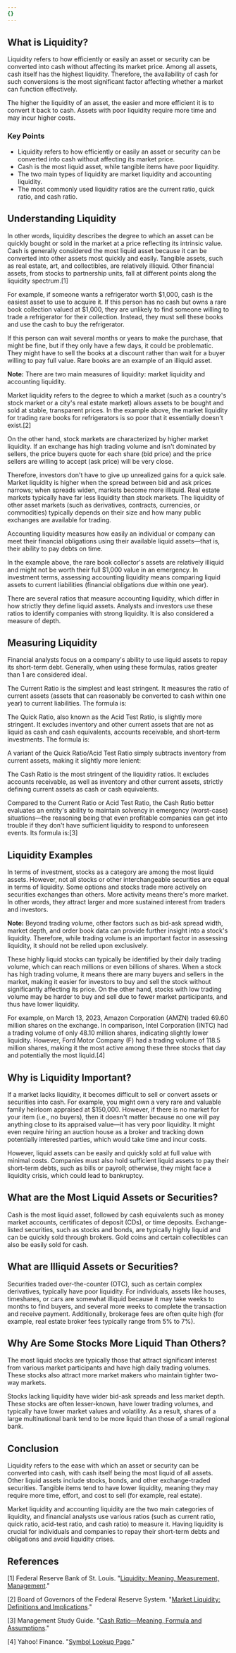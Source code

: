 ```yaml
---
{}
---
```


## What is Liquidity?

Liquidity refers to how efficiently or easily an asset or security can be converted into cash without affecting its market price. Among all assets, cash itself has the highest liquidity. Therefore, the availability of cash for such conversions is the most significant factor affecting whether a market can function effectively.

The higher the liquidity of an asset, the easier and more efficient it is to convert it back to cash. Assets with poor liquidity require more time and may incur higher costs.

### Key Points

- Liquidity refers to how efficiently or easily an asset or security can be converted into cash without affecting its market price.
- Cash is the most liquid asset, while tangible items have poor liquidity.
- The two main types of liquidity are market liquidity and accounting liquidity.
- The most commonly used liquidity ratios are the current ratio, quick ratio, and cash ratio.

## Understanding Liquidity

In other words, liquidity describes the degree to which an asset can be quickly bought or sold in the market at a price reflecting its intrinsic value. Cash is generally considered the most liquid asset because it can be converted into other assets most quickly and easily. Tangible assets, such as real estate, art, and collectibles, are relatively illiquid. Other financial assets, from stocks to partnership units, fall at different points along the liquidity spectrum.[1]

For example, if someone wants a refrigerator worth $1,000, cash is the easiest asset to use to acquire it. If this person has no cash but owns a rare book collection valued at $1,000, they are unlikely to find someone willing to trade a refrigerator for their collection. Instead, they must sell these books and use the cash to buy the refrigerator.

If this person can wait several months or years to make the purchase, that might be fine, but if they only have a few days, it could be problematic. They might have to sell the books at a discount rather than wait for a buyer willing to pay full value. Rare books are an example of an illiquid asset.

**Note:** There are two main measures of liquidity: market liquidity and accounting liquidity.

Market liquidity refers to the degree to which a market (such as a country's stock market or a city's real estate market) allows assets to be bought and sold at stable, transparent prices. In the example above, the market liquidity for trading rare books for refrigerators is so poor that it essentially doesn't exist.[2]

On the other hand, stock markets are characterized by higher market liquidity. If an exchange has high trading volume and isn't dominated by sellers, the price buyers quote for each share (bid price) and the price sellers are willing to accept (ask price) will be very close.

Therefore, investors don't have to give up unrealized gains for a quick sale. Market liquidity is higher when the spread between bid and ask prices narrows; when spreads widen, markets become more illiquid. Real estate markets typically have far less liquidity than stock markets. The liquidity of other asset markets (such as derivatives, contracts, currencies, or commodities) typically depends on their size and how many public exchanges are available for trading.

Accounting liquidity measures how easily an individual or company can meet their financial obligations using their available liquid assets—that is, their ability to pay debts on time.

In the example above, the rare book collector's assets are relatively illiquid and might not be worth their full $1,000 value in an emergency. In investment terms, assessing accounting liquidity means comparing liquid assets to current liabilities (financial obligations due within one year).

There are several ratios that measure accounting liquidity, which differ in how strictly they define liquid assets. Analysts and investors use these ratios to identify companies with strong liquidity. It is also considered a measure of depth.

## Measuring Liquidity

Financial analysts focus on a company's ability to use liquid assets to repay its short-term debt. Generally, when using these formulas, ratios greater than 1 are considered ideal.

The Current Ratio is the simplest and least stringent. It measures the ratio of current assets (assets that can reasonably be converted to cash within one year) to current liabilities. The formula is:

The Quick Ratio, also known as the Acid Test Ratio, is slightly more stringent. It excludes inventory and other current assets that are not as liquid as cash and cash equivalents, accounts receivable, and short-term investments. The formula is:

A variant of the Quick Ratio/Acid Test Ratio simply subtracts inventory from current assets, making it slightly more lenient:

The Cash Ratio is the most stringent of the liquidity ratios. It excludes accounts receivable, as well as inventory and other current assets, strictly defining current assets as cash or cash equivalents.

Compared to the Current Ratio or Acid Test Ratio, the Cash Ratio better evaluates an entity's ability to maintain solvency in emergency (worst-case) situations—the reasoning being that even profitable companies can get into trouble if they don't have sufficient liquidity to respond to unforeseen events. Its formula is:[3]

## Liquidity Examples

In terms of investment, stocks as a category are among the most liquid assets. However, not all stocks or other interchangeable securities are equal in terms of liquidity. Some options and stocks trade more actively on securities exchanges than others. More activity means there's more market. In other words, they attract larger and more sustained interest from traders and investors.

**Note:** Beyond trading volume, other factors such as bid-ask spread width, market depth, and order book data can provide further insight into a stock's liquidity. Therefore, while trading volume is an important factor in assessing liquidity, it should not be relied upon exclusively.

These highly liquid stocks can typically be identified by their daily trading volume, which can reach millions or even billions of shares. When a stock has high trading volume, it means there are many buyers and sellers in the market, making it easier for investors to buy and sell the stock without significantly affecting its price. On the other hand, stocks with low trading volume may be harder to buy and sell due to fewer market participants, and thus have lower liquidity.

For example, on March 13, 2023, Amazon Corporation (AMZN) traded 69.60 million shares on the exchange. In comparison, Intel Corporation (INTC) had a trading volume of only 48.10 million shares, indicating slightly lower liquidity. However, Ford Motor Company (F) had a trading volume of 118.5 million shares, making it the most active among these three stocks that day and potentially the most liquid.[4]

## Why is Liquidity Important?

If a market lacks liquidity, it becomes difficult to sell or convert assets or securities into cash. For example, you might own a very rare and valuable family heirloom appraised at $150,000. However, if there is no market for your item (i.e., no buyers), then it doesn't matter because no one will pay anything close to its appraised value—it has very poor liquidity. It might even require hiring an auction house as a broker and tracking down potentially interested parties, which would take time and incur costs.

However, liquid assets can be easily and quickly sold at full value with minimal costs. Companies must also hold sufficient liquid assets to pay their short-term debts, such as bills or payroll; otherwise, they might face a liquidity crisis, which could lead to bankruptcy.

## What are the Most Liquid Assets or Securities?

Cash is the most liquid asset, followed by cash equivalents such as money market accounts, certificates of deposit (CDs), or time deposits. Exchange-listed securities, such as stocks and bonds, are typically highly liquid and can be quickly sold through brokers. Gold coins and certain collectibles can also be easily sold for cash.

## What are Illiquid Assets or Securities?

Securities traded over-the-counter (OTC), such as certain complex derivatives, typically have poor liquidity. For individuals, assets like houses, timeshares, or cars are somewhat illiquid because it may take weeks to months to find buyers, and several more weeks to complete the transaction and receive payment. Additionally, brokerage fees are often quite high (for example, real estate broker fees typically range from 5% to 7%).

## Why Are Some Stocks More Liquid Than Others?

The most liquid stocks are typically those that attract significant interest from various market participants and have high daily trading volumes. These stocks also attract more market makers who maintain tighter two-way markets.

Stocks lacking liquidity have wider bid-ask spreads and less market depth. These stocks are often lesser-known, have lower trading volumes, and typically have lower market values and volatility. As a result, shares of a large multinational bank tend to be more liquid than those of a small regional bank.

## Conclusion

Liquidity refers to the ease with which an asset or security can be converted into cash, with cash itself being the most liquid of all assets. Other liquid assets include stocks, bonds, and other exchange-traded securities. Tangible items tend to have lower liquidity, meaning they may require more time, effort, and cost to sell (for example, real estate).

Market liquidity and accounting liquidity are the two main categories of liquidity, and financial analysts use various ratios (such as current ratio, quick ratio, acid-test ratio, and cash ratio) to measure it. Having liquidity is crucial for individuals and companies to repay their short-term debts and obligations and avoid liquidity crises.

## References

[1] Federal Reserve Bank of St. Louis. "[Liquidity: Meaning, Measurement, Management](https://files.stlouisfed.org/files/htdocs/publications/review/2014/q3/lucas.pdf)."

[2] Board of Governors of the Federal Reserve System. "[Market Liquidity: Definitions and Implications](https://www.federalreserve.gov/newsevents/speech/warsh20070305a.htm)."

[3] Management Study Guide. "[Cash Ratio—Meaning, Formula and Assumptions](https://www.managementstudyguide.com/cash-ratio.htm)."

[4] Yahoo! Finance. "[Symbol Lookup Page](https://finance.yahoo.com/lookup)."